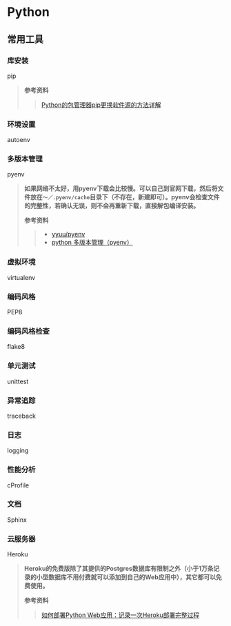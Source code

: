 # Python

## 常用工具

### 库安装

pip

>
> **参考资料**
>>
>> [Python的包管理器pip更换软件源的方法详解](http://www.thinksaas.cn/topics/0/597/597699.html)

### 环境设置

autoenv

### 多版本管理

pyenv

> **如果网络不太好，用pyenv下载会比较慢。可以自己到官网下载，然后将文件放在`～／.pyenv/cache`目录下（不存在，新建即可）。pyenv会检查文件的完整性，若确认无误，则不会再重新下载，直接解包编译安装。**
>
> **参考资料**
>>
>> * [yyuu/pyenv](https://github.com/yyuu/pyenv)
>> * [python 多版本管理（pyenv）](http://www.178linux.com/23588)

### 虚拟环境

virtualenv

### 编码风格

PEP8

### 编码风格检查

flake8

### 单元测试

unittest

### 异常追踪

traceback

### 日志

logging

### 性能分析

cProfile

### 文档

Sphinx

### 云服务器

Heroku

> **Heroku的免费版除了其提供的Postgres数据库有限制之外（小于1万条记录的小型数据库不用付费就可以添加到自己的Web应用中），其它都可以免费使用。**
>
> **参考资料**
>>
>> [如何部署Python Web应用：记录一次Heroku部署完整过程](https://yq.aliyun.com/articles/40785#)
